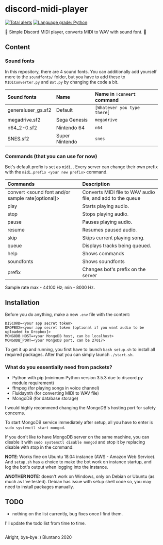 # discord-midi-player
[![Total alerts](https://img.shields.io/lgtm/alerts/g/bluntano/discord-midi-player.svg?logo=lgtm&logoWidth=18)](https://lgtm.com/projects/g/bluntano/discord-midi-player/alerts/) [![Language grade: Python](https://img.shields.io/lgtm/grade/python/g/bluntano/discord-midi-player.svg?logo=lgtm&logoWidth=18)](https://lgtm.com/projects/g/bluntano/discord-midi-player/context:python)

 🎵 Simple Discord MIDI player, converts MIDI to WAV with sound font. 🎵

## Content

### Sound fonts

In this repository, there are 4 sound fonts. You can additionally add yourself more to the `soundfonts/` folder, but you have to add these to `MIDIConverter.py` and `Bot.py` by changing the code a bit.

| Sound fonts         | Name            | Name in `!convert` command |
| :------------------ | :-------------- | :------------------------- |
| generaluser_gs.sf2  | Default         | `[Whatever you type there]`|
| megadrive.sf2       | Sega Genesis    | `megadrive`                |
| n64_2-0.sf2         | Nintendo 64     | `n64`                      |
| SNES.sf2            | Super Nintendo  | `snes`                     |

### Commands (that you can use for now)

Bot's default prefix is set as `midi.`. Every server can change their own prefix with the `midi.prefix <your new prefix>` command.

| Commands                                                        | Description                           |
| :-------------------------------------------------------------- | :------------------------------------ |
| <prefix>convert <sound font and/or sample rate[optional]>       | Converts MIDI file to WAV audio file, and add to the queue |
| <prefix>play                                                    | Starts playing audio.                 |
| <prefix>stop                                                    | Stops playing audio.                  |
| <prefix>pause                                                   | Pauses playing audio.                 |
| <prefix>resume                                                  | Resumes paused audio.                 |
| <prefix>skip                                                    | Skips current playing song.           |
| <prefix>queue                                                   | Displays tracks being queued.         |
| <prefix>help                                                    | Shows commands                        |
| <prefix>soundfonts                                              | Shows soundfonts                      |
| <prefix>prefix <custom prefix>                                  | Changes bot's prefix on the server    |

Sample rate max - 44100 Hz; min - 8000 Hz.

## Installation

Before you do anything, make a new `.env` file with the content:
```
DISCORD=<your app secret token>
DROPBOX=<your app secret token [optional if you want audio to be uploaded to Dropbox]>
MONGODB_HOST=<your MongoDB host, can be localhost>
MONGODB_PORT=<your MongoDB port, can be 27017>
```

To get it up and running, you first have to launch `bash setup.sh` to install all required packages. After that you can simply launch `./start.sh`.

### What do you essentially need from packets?

- Python with pip (minimum Python version 3.5.3 due to discord.py module requirement)
- ffmpeg (for playing songs in voice channel)
- Fluidsynth (for converting MIDI to WAV file)
- MongoDB (for database storage)

I would highly recommend changing the MongoDB's hosting port for safety concerns.

To start MongoDB service immediately after setup, all you have to enter is `sudo systemctl start mongod`.

If you don't like to have MongoDB server on the same machine, you can disable it with `sudo systemctl disable mongod` and stop it by replacing disable with stop in the command.

**NOTE**: Works fine on Ubuntu 18.04 instance (AWS - Amazon Web Service). And `setup.sh` has a choice to make the bot work on instance startup, and log the bot's output when logging into the instance.

**ANOTHER NOTE:** doesn't work on Windows, only on Debian or Ubuntu (as much as I've tested). Debian has issue with setup shell code so, you may need to install packages manually.

## TODO

- nothing on the list currently, bug fixes once I find them.

I'll update the todo list from time to time.

## 

Alright, bye-bye :) Bluntano 2020
